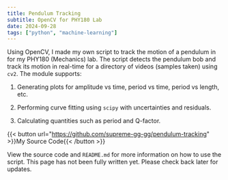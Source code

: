 ```yaml
---
title: Pendulum Tracking
subtitle: OpenCV for PHY180 Lab
date: 2024-09-28
tags: ["python", "machine-learning"]
---
```


Using OpenCV, I made my own script to track the motion of a pendulum in for my PHY180 (Mechanics) lab. The script detects the pendulum bob and track its motion in real-time for a directory of videos (samples taken) using `cv2`. The module supports:

1. Generating plots for amplitude vs time, period vs time, period vs length, etc.

2. Performing curve fitting using `scipy` with uncertainties and residuals.

3. Calculating quantities such as period and Q-factor.

{{< button url="https://github.com/supreme-gg-gg/pendulum-tracking" >}}My Source Code{{< /button >}}

<!--more-->

View the source code and `README.md` for more information on how to use the script. This page has not been fully written yet. Please check back later for updates.
